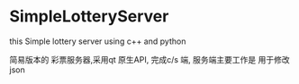 # SimpleLotteryServer
this   Simple lottery server using  c++  and  python 

简易版本的 彩票服务器,采用qt 原生API, 完成c/s  端, 服务端主要工作是 用于修改json
